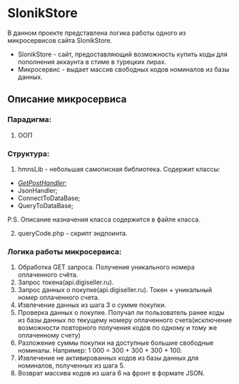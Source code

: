 # SlonikStore

В данном проекте представлена логика работы одного из микросервисов сайта SlonikStore. 

* SlonikStore - сайт, предоставляющий возможность купить коды для пополнения аккаунта в стиме в турецких лирах.
* Микросервис - выдает массив свободных кодов номиналов из базы данных.

## Описание микросервиса
### Парадигма: 

1. ООП

### Структура:

1. hmnsLib - небольшая самописная библиотека. Содержит классы:
* _[GetPostHandler](https://github.com/PavelNaymovets/SlonikStore/blob/master/hmnsLib/getPostHandler/GetPostHandler.php)_;
* JsonHandler;
* ConnectToDataBase;
* QueryToDataBase;

P.S. Описание назначения класса содержится в файле класса.

2. queryCode.php - скрипт эндпоинта.

### Логика работы микросервиса:

1. Обработка GET запроса. Получения уникального номера оплаченного счёта.
2. Запрос токена(api.digiseller.ru).
3. Запрос данных о покупке(api.digiseller.ru). Токен + уникальный номер оплаченного счета.
4. Извлечение данных из шага 3 о сумме покупки.
5. Проверка данных о покупке. Получал ли пользователь ранее коды из базы данных по текущему номеру оплаченного счета(исключение возможности повторного получения кодов по одному и тому же оплаченному счету)
5. Разложение суммы покупки на доступные большие свободные номиналы. Например: 1 000 = 300 + 300 + 300 + 100.
6. Извлечение не активированных кодов из базы данных для номиналов, полученных из шага 5.
7. Возврат массива кодов из шага 6 на фронт в формате JSON.